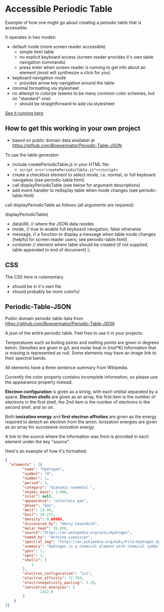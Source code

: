 # Accessible Periodic Table

Example of how one might go about creating a periodic table that is accessible.

It operates in two modes:

- default mode (more screen reader accessible)
   + simple html table
   + no explicit keyboard access (screen reader provides it's own table navigation commands)
   + press enter when screen reader is running to get info about an element (most will synthesize a click for you)
- keyboard navigation mode
   + provides arrow key navigation around the table
- minimal formatting via stylesheet
- no attempt to colorize (seems to be many common color schemes, but no "standard" one)
   + should be straightforward to add via stylesheet

[See it running here](https://RichCaloggero.github.io/periodic-table/periodic-table.html)

## How to get this working in your own project

- based on public domain data availabel at https://github.com/Bowserinator/Periodic-Table-JSON

To use the table generator:

- include createPeriodicTable.js in your HTML file:
   + `script src="createPeriodicTable.js"></script>`
- create a checkbox element to select mode, i.e. normal, or full keyboard navigation (see periodic-table.html)
- call displayPeriodicTable (see below for argument descriptions)
- add event handler to redisplay table when mode changes (see periodic-table.html)

call displayPeriodicTable as follows (all arguments are required):

   displayPeriodicTable(
- dataURL // where the JSON data resides
- mode, // true to enable full keyboard navigation, false otherwise
- message, // a function to display a message when table mode changes (helpful for screen reader users; see periodic-table.html)
- container // element where table should be created (if not supplied, table appended to end of document)
);

## CSS

The CSS here is rutamentary.

- should be in it's own file
- should probably be more colorful



## Periodic-Table-JSON

Public domain periodic table data from https://github.com/Bowserinator/Periodic-Table-JSON

A json of the entire periodic table. Feel free to use it in your projects.

Temperatures such as boiling points and melting points are given in degrees kelvin.  Densities are given in g/L and molar heat in (mol*K)
Information that is missing is represented as null. Some elements may have an image link to their spectral bands.

All elements have a three sentence summary from Wikipedia.

Currently the color property contains incomplete information, so please use the appearance property instead.

**Electron configuration** is given as a string, with each orbital separated by a space.  **Electron shells** are given as an array, the first item is the number of electrons in the first shell, the 2nd item is the number of electrons in the second shell, and so on.

Both **ionization energy** and **first electron affinities** are given as the energy required to *detach* an electron from the anion.  Ionization energies are given as an array for successive ionization energy.

A link to the source where the information was from is provided in each element under the key "source".

Here's an example of how it's formatted:
```json
{
  "elements" : [{
		"name": "Hydrogen",
		"symbol": "H",
		"number": 1,
		"period": 1,
		"category": "diatomic nonmetal ",
		"atomic_mass": 1.008,
		"color": null,
		"appearance": "colorless gas",
		"phase": "Gas",
		"melt": 13.99,
		"boil": 20.271,
		"density": 0.08988,
		"discovered_by": "Henry Cavendish",
		"molar_heat": 28.836,
		"source":"https://en.wikipedia.org/wiki/Hydrogen",
		"named_by": "Antoine Lavoisier",
		"spectral_img": "https://en.wikipedia.org/wiki/File:Hydrogen_Spectra.jpg",
		"summary": "Hydrogen is a chemical element with chemical symbol H and atomic number 1. With an atomic weight of 1.00794 u, hydrogen is the lightest element on the periodic table. Its monatomic form (H) is the most abundant chemical substance in the Universe, constituting roughly 75% of all baryonic mass.",
		"ypos": 1,
		"xpos": 1,
		"shells": [
		    1
		],
		"electron_configuration": "1s1",
		"electron_affinity": 72.769,
		"electronegativity_pauling": 2.20,
		"ionization_energies": [
				1312.0
		]
	}
]}
```

